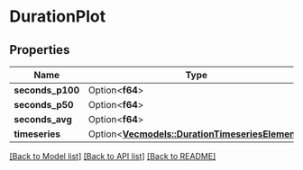 # DurationPlot

## Properties

Name | Type | Description | Notes
------------ | ------------- | ------------- | -------------
**seconds_p100** | Option<**f64**> |  | [optional]
**seconds_p50** | Option<**f64**> |  | [optional]
**seconds_avg** | Option<**f64**> |  | [optional]
**timeseries** | Option<[**Vec<models::DurationTimeseriesElement>**](DurationTimeseriesElement.md)> |  | [optional]

[[Back to Model list]](../README.md#documentation-for-models) [[Back to API list]](../README.md#documentation-for-api-endpoints) [[Back to README]](../README.md)


